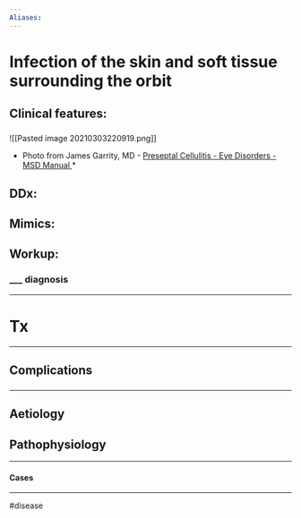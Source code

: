 ```yaml
---
Aliases:
---
```

# Infection of the skin and soft tissue surrounding the orbit
## Clinical features:
###
![[Pasted image 20210303220919.png]]
- Photo from James Garrity, MD - [Preseptal Cellulitis - Eye Disorders - MSD Manual ](https://www.msdmanuals.com/home/eye-disorders/eye-socket-disorders/preseptal-cellulitis)*
## DDx:
###
## Mimics:
###
## Workup:
### ___ diagnosis
---
# Tx

---
## Complications
###

---
## Aetiology
## Pathophysiology

---
#### Cases


---
#disease 